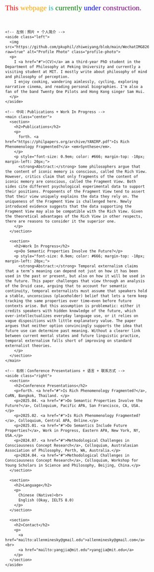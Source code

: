 <!DOCTYPE html>
<html lang="en">
<head>
  <meta charset="UTF-8" />
  <meta name="viewport" content="width=device-width, initial-scale=1.0"/>
  <title>Zhiwei Yang CV</title>

  <style>
    body {
      font-family: 'Georgia', serif;
      margin: 0;
      padding: 0;
    }

    a {
      text-decoration: none;
      color: darkblue;
    }

    a:hover {
      text-decoration: underline;
    }

    /* 三列布局 */
    .container {
      display: flex;
      width: 100%;
      padding: 20px;
      box-sizing: border-box;
      gap: 20px;
    }

    .left, .center, .right {
      padding: 20px;
      box-sizing: border-box;
    }

    .left {
      flex: 1;
      min-width: 250px;
    }

    .center {
      flex: 2;
      min-width: 500px;
    }

    .right {
      flex: 1;
      min-width: 250px;
    }

    img.profile-photo {
      max-width: 100%;
      height: auto;
      border-radius: 10px;
      margin-bottom: 15px;
    }

    section {
      margin-bottom: 30px;
    }

    /* 响应式支持 */
    @media screen and (max-width: 900px) {
      .container {
        flex-direction: column;
      }
    }
  </style>
</head>
<body>

  <!-- 页面施工提示 -->
  <div class="construction-banner" style="font-size: 24px; margin: 20px;">
    <span style="color: red;">This</span>
    <span style="color: orange;">webpage</span>
    <span style="color: lightseagreen;">is</span>
    <span style="color: green;">currently</span>
    <span style="color: blue;">under</span>
    <span style="color: purple;">construction.</span>
  </div>

  <div class="container">

    <!-- 左侧：照片 + 个人简介 -->
    <aside class="left">
      <img src="https://github.com/pkuphil/zhiweiyang/blob/main/WechatIMG826.jpg?raw=true" alt="Profile Photo" class="profile-photo">
      <p>
        I <a href="#">(CV)</a> am a third-year PhD student in the Department of Philosophy at Peking University and currently a visiting student at MIT. I mostly write about philosophy of mind and philosophy of perception.
        I enjoy cooking, wandering aimlessly, cycling, exploring narrative cinema, and reading personal biographies. I'm also a fan of the band Twenty One Pilots and Hong Kong singer Sam Hui.
      </p>
    </aside>

    <!-- 中间：Publications + Work In Progress -->
    <main class="center">
      <section>
        <h2>Publications</h2>
        <p>
          forth. <a href="https://philpapers.org/archive/YANIRP.pdf">Is Rich Phenomenology Fragmented?</a> <em>Synthese</em>.
        </p>
        <p style="font-size: 0.9em; color: #666; margin-top: -10px; margin-left: 20px;">
          <strong>Abstract:</strong> Some philosophers argue that the content of iconic memory is conscious, called the Rich View. However, critics claim that only fragments of the content of iconic memory are conscious, called the Fragment View. Both sides cite different psychological experimental data to support their positions. Proponents of the Fragment View tend to assert that their view uniquely explains the data they rely on. The uniqueness of the Fragment View is challenged here. Newly introduced evidence suggests that the data supporting the Fragment View may also be compatible with the Rich View. Given the theoretical advantages of the Rich View in other respects, there are reasons to consider it the superior one.
        </p>
      </section>

      <section>
        <h2>Work In Progress</h2>
        <p>Do Semantic Properties Involve the Future?</p>
        <p style="font-size: 0.9em; color: #666; margin-top: -10px; margin-left: 20px;">
          <strong>Abstract:</strong> Temporal externalism claims that a term’s meaning can depend not just on how it has been used in the past or present, but also on how it will be used in the future. This paper challenges that view through an analysis of the Druid case, arguing that to account for semantic continuity, temporal externalists must assume that speakers hold a stable, unconscious (placeholder) belief that lets a term keep tracking the same properties over time—even before future contexts arise. But this assumption is problematic: either it credits speakers with hidden knowledge of the future, which over-intellectualizes everyday language use, or it relies on vague dispositions with little explanatory value. The paper argues that neither option convincingly supports the idea that future use can determine past meaning. Without a clearer link between current mental states and future linguistic practice, temporal externalism falls short of improving on standard externalist theories.
        </p>
      </section>
    </main>

    <!-- 右侧：Conference Presentations + 语言 + 联系方式 -->
    <aside class="right">
      <section>
        <h2>Conference Presentations</h2>
        <p>forth. <a href="#">Is Rich Phenomenology Fragmented?</a>, CoRN, Bangkok, Thailand. </p>
        <p>2025.04. <a href="#">Do Semantic Properties Involve the Future?</a>, Colloquium, Pacific APA, San Francisco, CA, USA.</p>
        <p>2025.02. <a href="#">Is Rich Phenomenology Fragmented?</a>, Colloquium, Central APA, Online.</p>
        <p>2025.01. <a href="#">Do Semantics Include Future Properties?</a>, Work in Progress, Eastern APA, New York, NY, USA.</p>
        <p>2024.07. <a href="#">Methodological Challenges in Consciousness Concept Research</a>, Colloquium, Australasian Association of Philosophy, Perth, WA, Australia.</p>
        <p>2024.04. <a href="#">Methodological Challenges in Consciousness Concept Research</a>, Colloquium, Workshop for Young Scholars in Science and Philosophy, Beijing, China.</p>
      </section>

      <section>
        <h2>Language</h2>
        <p>
          Chinese (Native)<br>
          English (Okay, IELTS 8.0)
        </p>
      </section>

      <section>
        <h2>Contact</h2>
        <p>
          <a href="mailto:allenminesky@gmail.edu">allenminesky@gmail.com</a><br>
          <a href="mailto:yangjia@mit.edu">yangjia@mit.edu</a>
        </p>
      </section>
    </aside>

  </div>
</body>
</html>
